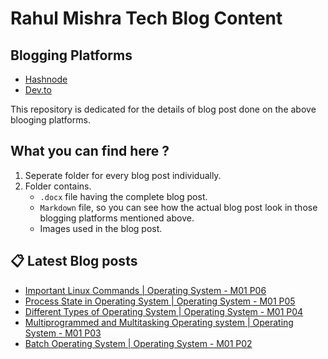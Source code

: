 # Rahul Mishra Tech Blog Content

## Blogging Platforms
- [Hashnode](https://programmingport.hashnode.dev/)
- [Dev.to](https://dev.to/rahulmishra05)

This repository is dedicated for the details of blog post done on the above blooging platforms.

## What you can find here ?
1. Seperate folder for every blog post individually.
2. Folder contains.
    - `.docx` file having the complete blog post.
    - `Markdown` file, so you can see how the actual blog post look in those blogging platforms mentioned above.
    - Images used in the blog post.

## 📋 Latest Blog posts
<!-- BLOG-POST-LIST:START -->
- [Important Linux Commands | Operating System - M01 P06](https://dev.to/rahulmishra05/important-linux-commands-operating-system-m01-p06-gh7)
- [Process State in Operating System | Operating System - M01 P05](https://dev.to/rahulmishra05/process-state-in-operating-system-operating-system-m01-p05-47jn)
- [Different Types of Operating System | Operating System - M01 P04](https://dev.to/rahulmishra05/different-types-of-operating-system-operating-system-m01-p04-2ga2)
- [Multiprogrammed and Multitasking Operating system | Operating System - M01 P03](https://dev.to/rahulmishra05/multiprogrammed-and-multitasking-operating-system-operating-system-m01-p03-37d1)
- [Batch Operating System | Operating System - M01 P02](https://dev.to/rahulmishra05/batch-operating-system-operating-system-m01-p02-54d9)
<!-- BLOG-POST-LIST:END -->

